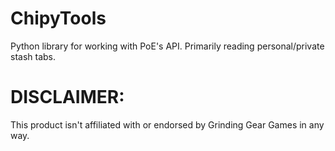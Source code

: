 # ChipyTools
Python library for working with PoE's API. Primarily reading personal/private stash tabs.

# DISCLAIMER:
This product isn't affiliated with or endorsed by Grinding Gear Games in any way.
